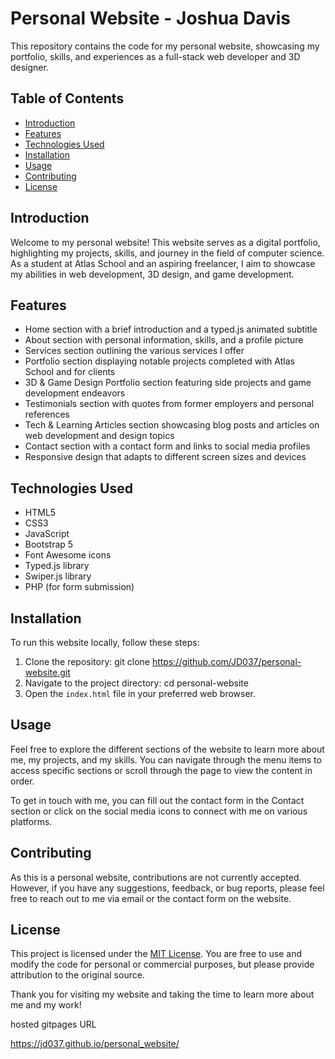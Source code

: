 # Personal Website - Joshua Davis

This repository contains the code for my personal website, showcasing my portfolio, skills, and experiences as a full-stack web developer and 3D designer.

## Table of Contents

- [Introduction](#introduction)
- [Features](#features)
- [Technologies Used](#technologies-used)
- [Installation](#installation)
- [Usage](#usage)
- [Contributing](#contributing)
- [License](#license)

## Introduction

Welcome to my personal website! This website serves as a digital portfolio, highlighting my projects, skills, and journey in the field of computer science. As a student at Atlas School and an aspiring freelancer, I aim to showcase my abilities in web development, 3D design, and game development.

## Features

- Home section with a brief introduction and a typed.js animated subtitle
- About section with personal information, skills, and a profile picture
- Services section outlining the various services I offer
- Portfolio section displaying notable projects completed with Atlas School and for clients
- 3D & Game Design Portfolio section featuring side projects and game development endeavors
- Testimonials section with quotes from former employers and personal references
- Tech & Learning Articles section showcasing blog posts and articles on web development and design topics
- Contact section with a contact form and links to social media profiles
- Responsive design that adapts to different screen sizes and devices

## Technologies Used

- HTML5
- CSS3
- JavaScript
- Bootstrap 5
- Font Awesome icons
- Typed.js library
- Swiper.js library
- PHP (for form submission)

## Installation

To run this website locally, follow these steps:

1. Clone the repository:
git clone https://github.com/JD037/personal-website.git
2. Navigate to the project directory:
cd personal-website
3. Open the `index.html` file in your preferred web browser.

## Usage

Feel free to explore the different sections of the website to learn more about me, my projects, and my skills. You can navigate through the menu items to access specific sections or scroll through the page to view the content in order.

To get in touch with me, you can fill out the contact form in the Contact section or click on the social media icons to connect with me on various platforms.

## Contributing

As this is a personal website, contributions are not currently accepted. However, if you have any suggestions, feedback, or bug reports, please feel free to reach out to me via email or the contact form on the website.

## License

This project is licensed under the [MIT License](LICENSE). You are free to use and modify the code for personal or commercial purposes, but please provide attribution to the original source.

Thank you for visiting my website and taking the time to learn more about me and my work!

hosted gitpages URL

<https://jd037.github.io/personal_website/>
